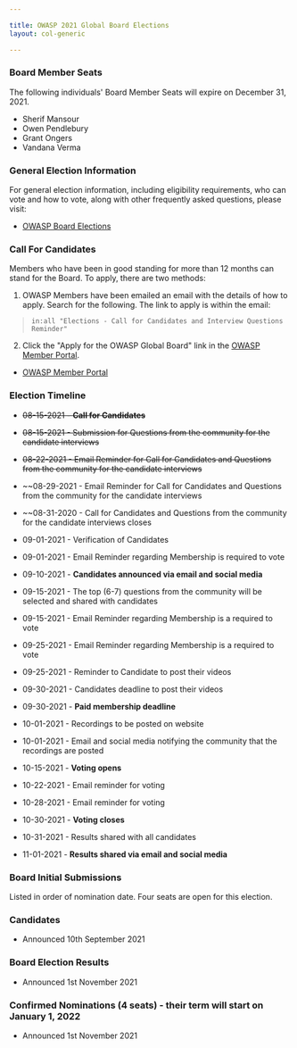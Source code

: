 ```yaml
---

title: OWASP 2021 Global Board Elections
layout: col-generic

---
```


### Board Member Seats

The following individuals' Board Member Seats will expire on December 31, 2021.

- Sherif Mansour
- Owen Pendlebury
- Grant Ongers
- Vandana Verma

### General Election Information

For general election information, including eligibility requirements, who can vote and how to vote, along with other frequently
asked questions, please visit:

- [OWASP Board Elections](/www-board/elections)

### Call For Candidates

Members who have been in good standing for more than 12 months can stand for the Board. To apply, there are two methods:

1. OWASP Members have been emailed an email with the details of how to apply. Search for the following. The link to apply is within the email:

> ```in:all "Elections - Call for Candidates and Interview Questions Reminder"```

2. Click the "Apply for the OWASP Global Board" link in the [OWASP Member Portal](https://members.owasp.org/).

- [OWASP Member Portal](https://members.owasp.org/)

### Election Timeline

- ~~08-15-2021 - **Call for Candidates**~~
- ~~08-15-2021 - Submission for Questions from the community for the candidate interviews~~
- ~~08-22-2021 - Email Reminder for Call for Candidates and Questions from the community for the candidate interviews~~
-  ~~08-29-2021 - Email Reminder for Call for Candidates and Questions from the community for the candidate interviews
-  ~~08-31-2020 - Call for Candidates and Questions from the community for the candidate interviews closes

- 09-01-2021 - Verification of Candidates
- 09-01-2021 - Email Reminder regarding Membership is required to vote
- 09-10-2021 - **Candidates announced via email and social media**
- 09-15-2021 - The top (6-7) questions from the community will be selected and shared with candidates
- 09-15-2021 - Email Reminder regarding Membership is a required to vote
- 09-25-2021 - Email Reminder regarding Membership is a required to vote
- 09-25-2021 - Reminder to Candidate to post their videos
- 09-30-2021 - Candidates deadline to post their videos
- 09-30-2021 - **Paid membership deadline**

- 10-01-2021 - Recordings to be posted on website
- 10-01-2021 - Email and social media notifying the community that the recordings are posted
- 10-15-2021 - **Voting opens**
- 10-22-2021 - Email reminder for voting
- 10-28-2021 - Email reminder for voting
- 10-30-2021 - **Voting closes**
- 10-31-2021 - Results shared with all candidates
- 11-01-2021 - **Results shared via email and social media**

### Board Initial Submissions

Listed in order of nomination date. Four seats are open for this election.

### Candidates

- Announced 10th September 2021

### Board Election Results

- Announced 1st November 2021

### Confirmed Nominations (4 seats) - their term will start on January 1, 2022

- Announced 1st November 2021

